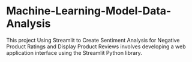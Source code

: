 # Machine-Learning-Model-Data-Analysis
This project Using Streamlit to Create Sentiment Analysis for Negative Product Ratings and Display Product Reviews involves developing a web application interface using the Streamlit Python library. 
